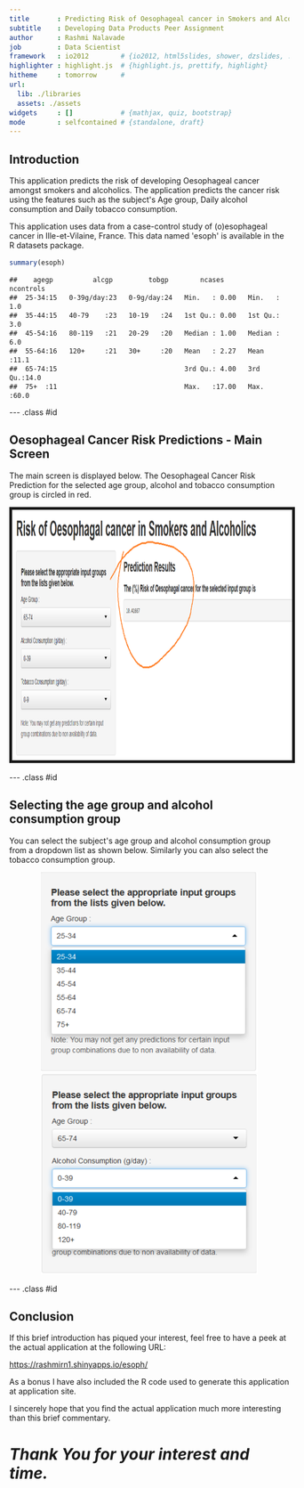 ```yaml
---
title       : Predicting Risk of Oesophageal cancer in Smokers and Alcoholics
subtitle    : Developing Data Products Peer Assignment
author      : Rashmi Nalavade
job         : Data Scientist
framework   : io2012        # {io2012, html5slides, shower, dzslides, ...}
highlighter : highlight.js  # {highlight.js, prettify, highlight}
hitheme     : tomorrow      # 
url:
  lib: ./libraries
  assets: ./assets
widgets     : []            # {mathjax, quiz, bootstrap}
mode        : selfcontained # {standalone, draft}
---
```


## Introduction

This application predicts the risk of developing Oesophageal cancer amongst smokers and alcoholics. The application predicts the cancer risk using the features such as the subject's Age group, Daily alcohol consumption and Daily tobacco consumption.

This application uses data from a case-control study of (o)esophageal cancer in Ille-et-Vilaine, France. This data named 'esoph' is available in the R datasets package.

```r
summary(esoph)
```

```
##    agegp          alcgp         tobgp        ncases        ncontrols   
##  25-34:15   0-39g/day:23   0-9g/day:24   Min.   : 0.00   Min.   : 1.0  
##  35-44:15   40-79    :23   10-19   :24   1st Qu.: 0.00   1st Qu.: 3.0  
##  45-54:16   80-119   :21   20-29   :20   Median : 1.00   Median : 6.0  
##  55-64:16   120+     :21   30+     :20   Mean   : 2.27   Mean   :11.1  
##  65-74:15                                3rd Qu.: 4.00   3rd Qu.:14.0  
##  75+  :11                                Max.   :17.00   Max.   :60.0
```


--- .class #id 

## Oesophageal Cancer Risk Predictions - Main Screen

The main screen is displayed below. The Oesophageal Cancer Risk Prediction for the selected age group, alcohol and tobacco consumption group is circled in red.

<div style='text-align: center;'>
    <img height='450' src='./assets/img/predict.png'  border ='5' />
</div>

--- .class #id 

## Selecting the age group and alcohol consumption group

You can select the subject's age group and alcohol consumption group from a dropdown list as shown below. Similarly you can also select the tobacco consumption group.

<div style='text-align: center;'>
    <img height='360' src='./assets/img/agegp.png' />
    <img height='360' src='./assets/img/alcgp.png' />
</div>

--- .class #id 

## Conclusion

If this brief introduction has piqued your interest, feel free to have a peek at the actual application at the following URL:

https://rashmirn1.shinyapps.io/esoph/

As a bonus I have also included the R code used to generate this application at application site.

I sincerely hope that you find the actual application much more interesting than this brief commentary.




# *Thank You for your interest and time.*






